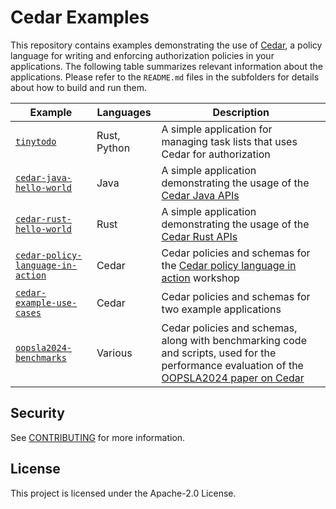 # Cedar Examples


This repository contains examples demonstrating the use of [Cedar](https://github.com/cedar-policy/cedar), a policy language for writing and enforcing authorization policies in your applications.  The following table summarizes relevant information about the applications. Please refer to the `README.md` files in the subfolders for details about how to build and run them.

| Example      | Languages | Description |
| ----------- | ----------- | ---------- |
| [`tinytodo`][] | Rust, Python | A simple application for managing task lists that uses Cedar for authorization |
| [`cedar-java-hello-world`][] | Java | A simple application demonstrating the usage of the [Cedar Java APIs][] |
| [`cedar-rust-hello-world`][] | Rust | A simple application demonstrating the usage of the [Cedar Rust APIs][] |
| [`cedar-policy-language-in-action`][] | Cedar | Cedar policies and schemas for the [Cedar policy language in action](https://catalog.workshops.aws/cedar-policy-language-in-action) workshop |
| [`cedar-example-use-cases`][] |  Cedar  | Cedar policies and schemas for two example applications |
| [`oopsla2024-benchmarks`][] | Various | Cedar policies and schemas, along with benchmarking code and scripts, used for the performance evaluation of the [OOPSLA2024 paper on Cedar](https://dl.acm.org/doi/10.1145/3649835) |

## Security

See [CONTRIBUTING](CONTRIBUTING.md#security-issue-notifications) for more information.

## License

This project is licensed under the Apache-2.0 License.

[Cedar Rust APIs]: https://github.com/cedar-policy/cedar/tree/main/cedar-policy
[Cedar Java APIs]: https://github.com/cedar-policy/cedar-java
[`cedar-example-use-cases`]: ./cedar-example-use-cases
[`cedar-java-hello-world`]: ./cedar-java-hello-world
[`cedar-rust-hello-world`]: ./cedar-rust-hello-world
[`cedar-policy-language-in-action`]: ./cedar-policy-language-in-action
[`oopsla2024-benchmarks`]: ./oopsla2024-benchmarks
[`tinytodo`]: ./tinytodo
